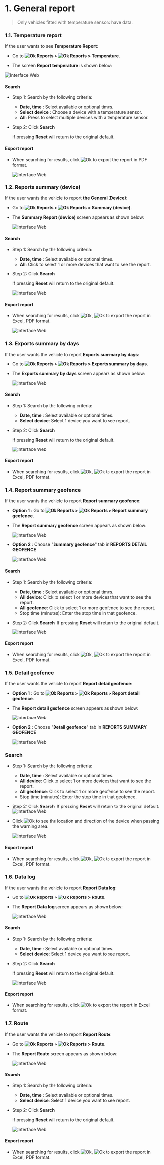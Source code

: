# 1. General report

> Only vehicles fitted with temperature sensors have data.

### 1.1. Temperature report

If the user wants to see **Temperature Report**:

* Go to **<span class="icon-left svg-filter-tick">![Ok](/docs/assets/images/web-interface/icon/SVG/dynamic.svg ) Reports > <span class="icon-left svg-filter-tick">![Ok](/docs/assets/images/web-interface/icon/SVG/chart-line.svg)  Reports > Temperature**.
   
* The screen **Report temperature** is shown below:

<span style="display:block;text-align:left">![Interface Web](/docs/assets/images/web-english/reports/temperature.png)


#### Search
* Step 1: Search by the following criteria:

    * **Date, time** : Select available or optional times.
    * **Select device** : Choose a device with a temperature sensor.
    * **All**: Press to select multiple devices with a temperature sensor.
* Step 2: Click **Search**.

    If pressing **Reset** will return to the original default.

#### Export report

* When searching for results, click <span class="icon-left      svg-filter-circlered">![Ok](/docs/assets/images/web-interface/icon/SVG/file-pdf1.svg) to export the report in PDF format.

    <span style="display:block;text-align:left">![Interface Web](/docs/assets/images/web-english/reports/export-report-temperature.png)

### 1.2. Reports summary (device)

If the user wants the vehicle to report **the General (Device)**:

* Go to **<span class="icon-left svg-filter-tick">![Ok](/docs/assets/images/web-interface/icon/SVG/dynamic.svg ) Reports > <span class="icon-left svg-filter-tick">![Ok](/docs/assets/images/web-interface/icon/SVG/chart-line.svg)  Reports  > Summary (device)**. 
  
* The **Summary Report (device)** screen  appears as shown below:

    <span style="display:block;text-align:left">![Interface Web](/docs/assets/images/web-english/reports/summary.png)

#### Search

* Step 1: Search by the following criteria:

    * **Date, time** : Select available or optional times.
    * **All**: Click to select 1 or more devices that want to see the report.
* Step 2: Click **Search**.

    If pressing **Reset** will return to the original default.

    <span style="display:block;text-align:left">![Interface Web](/docs/assets/images/web-english/reports/search-summary.png)

#### Export report

* When searching for results, click <span class="icon-left svg-filter-circlegreen2">![Ok](/docs/assets/images/web-interface/icon/SVG/file-excel1.svg), <span class="icon-left svg-filter-circlered">![Ok](/docs/assets/images/web-interface/icon/SVG/file-pdf1.svg) to export the report in Excel, PDF format.

    <span style="display:block;text-align:left">![Interface Web](/docs/assets/images/web-english/reports/export-summary.png)

### 1.3. Exports summary by days

If the user wants the vehicle to report **Exports summary by days**:

* Go to **<span class="icon-left svg-filter-tick">![Ok](/docs/assets/images/web-interface/icon/SVG/dynamic.svg ) Reports > <span class="icon-left svg-filter-tick">![Ok](/docs/assets/images/web-interface/icon/SVG/chart-line.svg)  Reports  > Exports summary by days**. 

* The **Exports summary by days** screen  appears as shown below:

    <span style="display:block;text-align:left">![Interface Web](/docs/assets/images/web-english/reports/summary-by-day.png)

#### Search
* Step 1: Search by the following criteria:

    * **Date, time** : Select available or optional times.
    * **Select device**: Select 1 device you want to see report.
* Step 2: Click **Search**.

    If pressing **Reset** will return to the original default.

    <span style="display:block;text-align:left">![Interface Web](/docs/assets/images/web-english/reports/search-summary-by-day.png)

#### Export report

* When searching for results, click <span class="icon-left svg-filter-circlegreen2">![Ok](/docs/assets/images/web-interface/icon/SVG/file-excel1.svg), <span class="icon-left svg-filter-circlered">![Ok](/docs/assets/images/web-interface/icon/SVG/file-pdf1.svg) to export the report in Excel, PDF format.


### 1.4. Report summary geofence

If the user wants the vehicle to report **Report summary geofence**:

* **Option 1** : Go to **<span class="icon-left svg-filter-tick">![Ok](/docs/assets/images/web-interface/icon/SVG/dynamic.svg ) Reports > <span class="icon-left svg-filter-tick">![Ok](/docs/assets/images/web-interface/icon/SVG/chart-line.svg)  Reports  > Report summary geofence**. 

* The **Report summary geofence** screen  appears as shown below:

    <span style="display:block;text-align:left">![Interface Web](/docs/assets/images/web-english/reports/summary-geofence.png)

* **Option 2** : Choose "**Summary geofence**" tab in **REPORTS
DETAIL GEOFENCE**

    <span style="display:block;text-align:left">![Interface Web](/docs/assets/images/web-english/reports/summary-geofence-2.png)


#### Search

* Step 1: Search by the following criteria:

    * **Date, time** : Select available or optional times.
    * **All device**: Click to select 1 or more devices that want to see the report.
    * **All geofence**: Click to select 1 or more geofence to see the report.
    * Stop time (minutes): Enter the stop time in that geofence.
  
* Step 2: Click **Search**.
 If pressing **Reset** will return to the original default.

    <span style="display:block;text-align:left">![Interface Web](/docs/assets/images/web-english/reports/search-summary-geofence.png)

#### Export report

* When searching for results, click <span class="icon-left svg-filter-circlegreen2">![Ok](/docs/assets/images/web-interface/icon/SVG/file-excel1.svg), <span class="icon-left svg-filter-circlered">![Ok](/docs/assets/images/web-interface/icon/SVG/file-pdf1.svg) to export the report in Excel, PDF format.

###  1.5. Detail geofence

If the user wants the vehicle to report **Report detail geofence**:

* **Option 1** : Go to **<span class="icon-left svg-filter-tick">![Ok](/docs/assets/images/web-interface/icon/SVG/dynamic.svg ) Reports > <span class="icon-left svg-filter-tick">![Ok](/docs/assets/images/web-interface/icon/SVG/chart-line.svg)  Reports  > Report detail geofence**. 

* The **Report detail geofence** screen  appears as shown below:

    <span style="display:block;text-align:left">![Interface Web](/docs/assets/images/web-english/reports/detail-geofence.png)

* **Option 2** : Choose "**Detail geofence**" tab in **REPORTS
SUMMARY GEOFENCE**

    <span style="display:block;text-align:left">![Interface Web](/docs/assets/images/web-english/reports/detail-summary-geofence-2.png)

### Search

* Step 1: Search by the following criteria:

    * **Date, time** : Select available or optional times.
    * **All device**: Click to select 1 or more devices that want to see the report.
    * **All geofence**: Click to select 1 or more geofence to see the report.
    * Stop time (minutes): Enter the stop time in that geofence.
* Step 2: Click **Search**.
 If pressing **Reset** will return to the original default.
    <span style="display:block;text-align:left">![Interface Web](/docs/assets/images/web-english/reports/search-detail-geofence.png)

* Click <span class="icon-left svg-filter-circlepurple">![Ok](/docs/assets/images/web-interface/icon/SVG/info-circle.svg) to see the location and direction of the device when passing the warning area.

    <span style="display:block;text-align:left">![Interface Web](/docs/assets/images/web-english/reports/details-geofence-3.png)

#### Export report

* When searching for results, click <span class="icon-left svg-filter-circlegreen2">![Ok](/docs/assets/images/web-interface/icon/SVG/file-excel1.svg), <span class="icon-left svg-filter-circlered">![Ok](/docs/assets/images/web-interface/icon/SVG/file-pdf1.svg) to export the report in Excel, PDF format.

### 1.6. Data log

If the user wants the vehicle to report **Report Data log**:

*  Go to **<span class="icon-left svg-filter-tick">![Ok](/docs/assets/images/web-interface/icon/SVG/dynamic.svg ) Reports > <span class="icon-left svg-filter-tick">![Ok](/docs/assets/images/web-interface/icon/SVG/chart-line.svg)  Reports  > Route**. 

*  The **Report Data log** screen  appears as shown below:

    <span style="display:block;text-align:left">![Interface Web](/docs/assets/images/web-english/reports/data-log.png)

#### Search

* Step 1: Search by the following criteria:

    * **Date, time** : Select available or optional times.
    * **Select device**: Select 1 device you want to see report.

* Step 2: Click **Search**.

    If pressing **Reset** will return to the original default.

    <span style="display:block;text-align:left">![Interface Web](/docs/assets/images/web-english/reports/search-data-log.png)

#### Export report

* When searching for results, click <span class="icon-left svg-filter-circlegreen2">![Ok](/docs/assets/images/web-interface/icon/SVG/file-excel1.svg) to export the report in Excel format.

### 1.7. Route

If the user wants the vehicle to report **Report Route**:

*  Go to **<span class="icon-left svg-filter-tick">![Ok](/docs/assets/images/web-interface/icon/SVG/dynamic.svg ) Reports > <span class="icon-left svg-filter-tick">![Ok](/docs/assets/images/web-interface/icon/SVG/chart-line.svg)  Reports  > Route**. 

*  The **Report Route** screen  appears as shown below:

    <span style="display:block;text-align:left">![Interface Web](/docs/assets/images/web-english/reports/route.png)

#### Search
* Step 1: Search by the following criteria:

    * **Date, time** : Select available or optional times.
    * **Select device**: Select 1 device you want to see report.

* Step 2: Click **Search**.

    If pressing **Reset** will return to the original default.

    <span style="display:block;text-align:left">![Interface Web](/docs/assets/images/web-english/reports/search-route.png)

#### Export report

* When searching for results, click <span class="icon-left svg-filter-circlegreen2">![Ok](/docs/assets/images/web-interface/icon/SVG/file-excel1.svg), <span class="icon-left svg-filter-circlered">![Ok](/docs/assets/images/web-interface/icon/SVG/file-pdf1.svg) to export the report in Excel, PDF format.